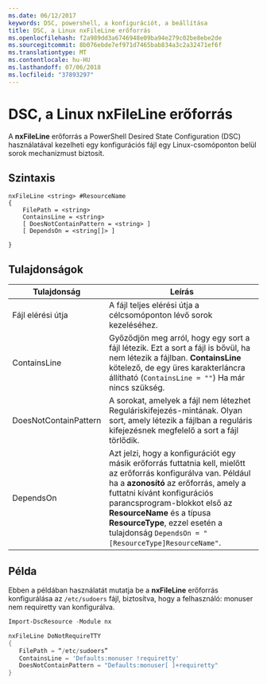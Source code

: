```yaml
---
ms.date: 06/12/2017
keywords: DSC, powershell, a konfigurációt, a beállítása
title: DSC, a Linux nxFileLine erőforrás
ms.openlocfilehash: f2a989dd3a6746948e09ba94e279c02be8ebe2de
ms.sourcegitcommit: 8b076ebde7ef971d7465bab834a3c2a32471ef6f
ms.translationtype: MT
ms.contentlocale: hu-HU
ms.lasthandoff: 07/06/2018
ms.locfileid: "37893297"
---
```

# <a name="dsc-for-linux-nxfileline-resource"></a>DSC, a Linux nxFileLine erőforrás

A **nxFileLine** erőforrás a PowerShell Desired State Configuration (DSC) használatával kezelheti egy konfigurációs fájl egy Linux-csomóponton belül sorok mechanizmust biztosít.

## <a name="syntax"></a>Szintaxis

```
nxFileLine <string> #ResourceName
{
    FilePath = <string>
    ContainsLine = <string>
    [ DoesNotContainPattern = <string> ]
    [ DependsOn = <string[]> ]

}
```

## <a name="properties"></a>Tulajdonságok

|  Tulajdonság |  Leírás |
|---|---|
| Fájl elérési útja| A fájl teljes elérési útja a célcsomóponton lévő sorok kezeléséhez.|
| ContainsLine| Győződjön meg arról, hogy egy sort a fájl létezik. Ezt a sort a fájl is bővül, ha nem létezik a fájlban. **ContainsLine** kötelező, de egy üres karakterláncra állítható (`ContainsLine = ""`) Ha már nincs szükség.|
| DoesNotContainPattern| A sorokat, amelyek a fájl nem létezhet Reguláriskifejezés-mintának. Olyan sort, amely létezik a fájlban a reguláris kifejezésnek megfelelő a sort a fájl törlődik.|
| DependsOn | Azt jelzi, hogy a konfigurációt egy másik erőforrás futtatnia kell, mielőtt az erőforrás konfigurálva van. Például ha a **azonosító** az erőforrás, amely a futtatni kívánt konfigurációs parancsprogram-blokkot első az **ResourceName** és a típusa **ResourceType**, ezzel esetén a tulajdonság `DependsOn = "[ResourceType]ResourceName"`.|

## <a name="example"></a>Példa

Ebben a példában használatát mutatja be a **nxFileLine** erőforrás konfigurálása az `/etc/sudoers` fájl, biztosítva, hogy a felhasználó: monuser nem requiretty van konfigurálva.

```powershell
Import-DscResource -Module nx

nxFileLine DoNotRequireTTY
{
   FilePath = “/etc/sudoers”
   ContainsLine = 'Defaults:monuser !requiretty'
   DoesNotContainPattern = "Defaults:monuser[ ]+requiretty"
}
```